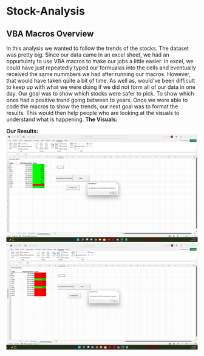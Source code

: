 # Stock-Analysis
## VBA Macros Overview
In this analysis we wanted to follow the trends of the stocks. The dataset was pretty big. Since our data came in an excel sheet, we had an oppurtuinty to use VBA macros to make our jobs a little easier. In excel, we could have just repeatedly typed our formualas into the cells and eventually received the same nummbers we had after running our macros. However, that would have taken quite a bit of time. As well as, would've been difficult to keep up with what we were doing if we did not form all of our data in one day. Our goal was to show which stocks were safer to pick. To show which ones had a positive trend going between to years. Once we were able to code the macros to show the trends, our next goal was to format the results. This would then help people who are looking at the visuals to understand what is happening.
**The Visuals:**



**Our Results:**
![The Results from 2017](https://github.com/Aceofhearts1/Stock-Analysis/blob/main/Resources/VBA_Challenge_2017.png)
![The Results from 2018](https://github.com/Aceofhearts1/Stock-Analysis/blob/main/Resources/VBA_Challenge_2018.png)
